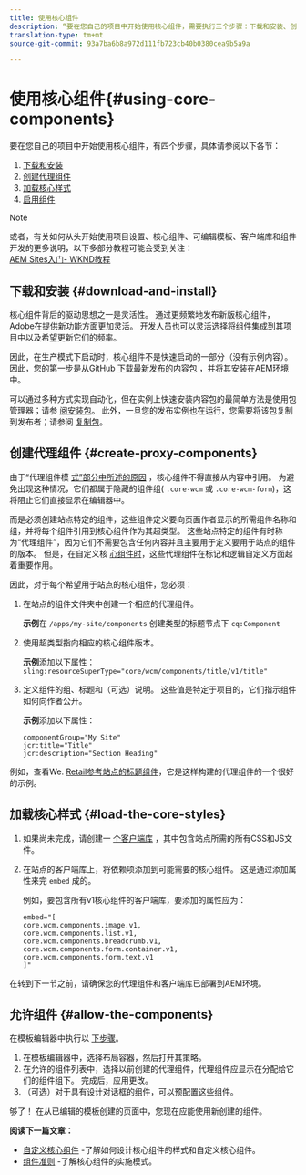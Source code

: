 ```yaml
---
title: 使用核心组件
description: “要在您自己的项目中开始使用核心组件，需要执行三个步骤：下载和安装、创建代理组件、加载核心样式并允许模板上的组件。”
translation-type: tm+mt
source-git-commit: 93a7ba6b8a972d111fb723cb40b0380cea9b5a9a

---
```



# 使用核心组件{#using-core-components}

要在您自己的项目中开始使用核心组件，有四个步骤，具体请参阅以下各节：

1. [下载和安装](#download-and-install)
1. [创建代理组件](#create-proxy-components)
1. [加载核心样式](#load-the-core-styles)
1. [启用组件](#allow-the-components)

>[!NOTE]
>
>或者，有关如何从头开始使用项目设置、核心组件、可编辑模板、客户端库和组件开发的更多说明，以下多部分教程可能会受到关注：\
>[AEM Sites入门- WKND教程](https://docs.adobe.com/content/help/en/experience-manager-learn/getting-started-wknd-tutorial-develop/overview.html)

## 下载和安装 {#download-and-install}

核心组件背后的驱动思想之一是灵活性。 通过更频繁地发布新版核心组件，Adobe在提供新功能方面更加灵活。 开发人员也可以灵活选择将组件集成到其项目中以及希望更新它们的频率。

因此，在生产模式下启动时，核心组件不是快速启动的一部分（没有示例内容）。 因此，您的第一步是从GitHub [下载最新发布的内容包](https://github.com/adobe/aem-core-wcm-components/releases/latest) ，并将其安装在AEM环境中。

可以通过多种方式实现自动化，但在实例上快速安装内容包的最简单方法是使用包管理器；请参 [阅安装包](https://docs.adobe.com/content/help/en/experience-manager-65/administering/contentmanagement/package-manager.html#installing-packages)。 此外，一旦您的发布实例也在运行，您需要将该包复制到发布者；请参阅 [复制包](https://docs.adobe.com/content/help/en/experience-manager-65/administering/contentmanagement/package-manager.html#replicating-packages)。

<!-- 

Comment Type: annotation
Last Modified By: ims-author-CE1E2CE451D1F0680A490D45@AdobeID
Last Modified Date: 2017-04-17T16:42:59.142-0400

Should we be promoting embedding the core-component package as an artifact in a customer application, reasoning as follows: 1) a customer application is required to leverage core components (at a minimum, proxy components must be defined) 2) a customer application must be updated to leverage new versions of core components (since it requires adjusting the sling:resourceSuperType to point at the new version of the component) It seems the only time theres an advantage to installing a release directly is if a bug-fix (non version-changing) release of core-components is cut, and it doesnt coincide with an application deployment. WDYT? For example, recommend doing this for ACS Commons which has a similar use-case (https://adobe-consulting-services.github.io/acs-aem-commons/pages/maven.html) We can of course keep the instructions for manually deploying, since some will want to do this, or the bug-fix use-case will appear.

 -->

## 创建代理组件 {#create-proxy-components}

由于“代理组件模 [式”部分中所述的原因](/help/developing/guidelines.md#proxy-component-pattern) ，核心组件不得直接从内容中引用。 为避免出现这种情况，它们都属于隐藏的组件组( `.core-wcm` 或 `.core-wcm-form`)，这将阻止它们直接显示在编辑器中。

而是必须创建站点特定的组件，这些组件定义要向页面作者显示的所需组件名称和组，并将每个组件引用到核心组件作为其超类型。 这些站点特定的组件有时称为“代理组件”，因为它们不需要包含任何内容并且主要用于定义要用于站点的组件的版本。 但是，在自定义核 [心组件时](/help/developing/customizing.md)，这些代理组件在标记和逻辑自定义方面起着重要作用。

因此，对于每个希望用于站点的核心组件，您必须：

1. 在站点的组件文件夹中创建一个相应的代理组件。

   **示例**&#x200B;在 `/apps/my-site/components` 创建类型的标题节点下 `cq:Component`

1. 使用超类型指向相应的核心组件版本。

   **示例**&#x200B;添加以下属性：\
   `sling:resourceSuperType="core/wcm/components/title/v1/title"`

1. 定义组件的组、标题和（可选）说明。 这些值是特定于项目的，它们指示组件如何向作者公开。

   **示例**&#x200B;添加以下属性：

   ```shell
   componentGroup="My Site"
   jcr:title="Title"  
   jcr:description="Section Heading"
   ```

例如，查看We. [Retail参考站点的标题组件](https://github.com/Adobe-Marketing-Cloud/aem-sample-we-retail/blob/master/ui.apps/src/main/content/jcr_root/apps/weretail/components/content/title/.content.xml)，它是这样构建的代理组件的一个很好的示例。

## 加载核心样式 {#load-the-core-styles}

<!-- 

Comment Type: annotation
Last Modified By: ims-author-CE1E2CE451D1F0680A490D45@AdobeID
Last Modified Date: 2017-04-17T16:57:16.414-0400

Styles is odd in that most Core Components do not have CSS; very few even have structural CSS (breadcrumbs, list) It may be more apt to title this section: Load the Core JavaScript and CSS or Load the Core Client Libraries ?

 -->

<!-- 

Comment Type: annotation
Last Modified By: ims-author-CE1E2CE451D1F0680A490D45@AdobeID
Last Modified Date: 2017-04-17T17:41:37.115-0400

This section seems to cover the "sites" clientlibs for core components; Do we need a section for ensuring the editor clientlibs are loaded in the Page Editor? Pending: https://github.com/Adobe-Marketing-Cloud/aem-core-wcm-components/issues/15

 -->

<!-- 

Comment Type: annotation
Last Modified By: cotescu
Last Modified Date: 2018-03-09T10:45:52.812-0500

Load the Core Client Libraries sounds way better

 -->

1. 如果尚未完成，请创建一 [个客户端库](https://docs.adobe.com/content/help/en/experience-manager-65/developing/introduction/clientlibs.html) ，其中包含站点所需的所有CSS和JS文件。
1. 在站点的客户端库上，将依赖项添加到可能需要的核心组件。 这是通过添加属性来完 `embed` 成的。

   例如，要包含所有v1核心组件的客户端库，要添加的属性应为：

   ```shell
   embed="[  
   core.wcm.components.image.v1,  
   core.wcm.components.list.v1,  
   core.wcm.components.breadcrumb.v1,  
   core.wcm.components.form.container.v1,  
   core.wcm.components.form.text.v1  
   ]"
   ```

在转到下一节之前，请确保您的代理组件和客户端库已部署到AEM环境。

## 允许组件 {#allow-the-components}

在模板编辑器中执行以 [下步骤](https://docs.adobe.com/content/help/en/experience-manager-cloud-service/sites/authoring/features/templates.html)。

1. 在模板编辑器中，选择布局容器，然后打开其策略。
1. 在允许的组件列表中，选择以前创建的代理组件，代理组件应显示在分配给它们的组件组下。 完成后，应用更改。
1. （可选）对于具有设计对话框的组件，可以预配置这些组件。

够了！ 在从已编辑的模板创建的页面中，您现在应能使用新创建的组件。

**阅读下一篇文章：**

* [自定义核心组件](/help/developing/customizing.md) -了解如何设计核心组件的样式和自定义核心组件。
* [组件准则](/help/developing/guidelines.md) -了解核心组件的实施模式。
